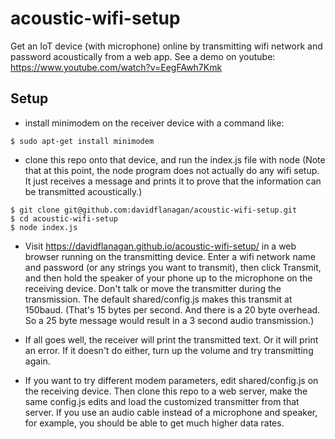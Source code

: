 # acoustic-wifi-setup
Get an IoT device (with microphone) online by transmitting wifi
network and password acoustically from a web app. See a demo on youtube: 
https://www.youtube.com/watch?v=EegFAwh7Kmk

## Setup

- install minimodem on the receiver device with a command like:

```
$ sudo apt-get install minimodem
```

- clone this repo onto that device, and run the index.js file with
  node (Note that at this point, the node program does not actually do
  any wifi setup. It just receives a message and prints it to prove
  that the information can be transmitted acoustically.)

```
$ git clone git@github.com:davidflanagan/acoustic-wifi-setup.git
$ cd acoustic-wifi-setup
$ node index.js
```

- Visit https://davidflanagan.github.io/acoustic-wifi-setup/ in a web
  browser running on the transmitting device. Enter a wifi network
  name and password (or any strings you want to transmit), then click
  Transmit, and then hold the speaker of your phone up to the
  microphone on the receiving device. Don't talk or move the
  transmitter during the transmission. The default shared/config.js
  makes this transmit at 150baud. (That's 15 bytes per second. And
  there is a 20 byte overhead. So a 25 byte message would result in a
  3 second audio transmission.)

- If all goes well, the receiver will print the transmitted text. Or
  it will print an error. If it doesn't do either, turn up the volume
  and try transmitting again.

- If you want to try different modem parameters, edit shared/config.js
  on the receiving device. Then clone this repo to a web server, make
  the same config.js edits and load the customized transmitter from
  that server. If you use an audio cable instead of a microphone and
  speaker, for example, you should be able to get much higher data
  rates.
